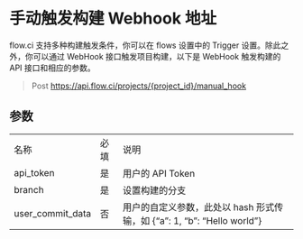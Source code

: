 
# 手动触发构建 Webhook 地址

flow.ci 支持多种构建触发条件，你可以在 flows 设置中的 Trigger 设置。除此之外，你可以通过 WebHook 接口触发项目构建，以下是 WebHook 触发构建的 API 接口和相应的参数。

> Post https://api.flow.ci/projects/{project_id}/manual_hook

## 参数

<table>
    <tr>
        <td>名称</td>
        <td>必填</td>
        <td>说明</td>
    </tr>
      <tr>
        <td>api_token</td>
        <td>是</td>
        <td>用户的 API Token</td>
    </tr>
      <tr>
        <td>branch</td>
        <td>是</td>
        <td>设置构建的分支</td>
    </tr>
      <tr>
        <td>user_commit_data</td>
        <td>否</td>
        <td>用户的自定义参数，此处以 hash 形式传输，如 {“a”: 1, “b”: “Hello world”}</td>
    </tr>
</table>
    

